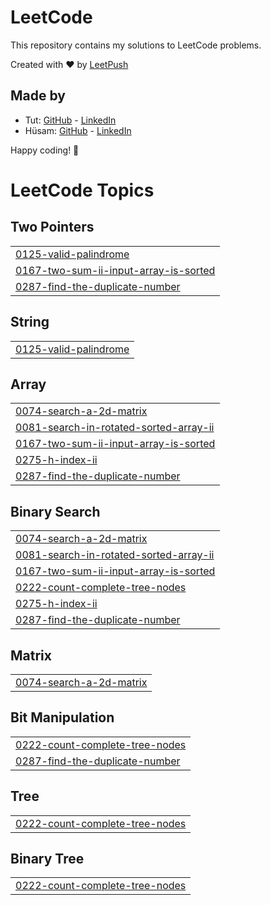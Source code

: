 # LeetCode

This repository contains my solutions to LeetCode problems.

Created with :heart: by [LeetPush](https://github.com/husamahmud/LeetPush)

 ## Made by 
 - Tut: [GitHub](https://github.com/TutTrue) - [LinkedIn](https://www.linkedin.com/in/mahmoud-hamdy-8b6825245/)
 - Hüsam: [GitHub](https://github.com/husamahmud) - [LinkedIn](https://www.linkedin.com/in/husamahmud/)

 Happy coding! 🚀
<!---LeetCode Topics Start-->
# LeetCode Topics
## Two Pointers
|  |
| ------- |
| [0125-valid-palindrome](https://github.com/brokebatman3/UnemploymentAtItsPeak/tree/master/0125-valid-palindrome) |
| [0167-two-sum-ii-input-array-is-sorted](https://github.com/brokebatman3/UnemploymentAtItsPeak/tree/master/0167-two-sum-ii-input-array-is-sorted) |
| [0287-find-the-duplicate-number](https://github.com/brokebatman3/UnemploymentAtItsPeak/tree/master/0287-find-the-duplicate-number) |
## String
|  |
| ------- |
| [0125-valid-palindrome](https://github.com/brokebatman3/UnemploymentAtItsPeak/tree/master/0125-valid-palindrome) |
## Array
|  |
| ------- |
| [0074-search-a-2d-matrix](https://github.com/brokebatman3/UnemploymentAtItsPeak/tree/master/0074-search-a-2d-matrix) |
| [0081-search-in-rotated-sorted-array-ii](https://github.com/brokebatman3/UnemploymentAtItsPeak/tree/master/0081-search-in-rotated-sorted-array-ii) |
| [0167-two-sum-ii-input-array-is-sorted](https://github.com/brokebatman3/UnemploymentAtItsPeak/tree/master/0167-two-sum-ii-input-array-is-sorted) |
| [0275-h-index-ii](https://github.com/brokebatman3/UnemploymentAtItsPeak/tree/master/0275-h-index-ii) |
| [0287-find-the-duplicate-number](https://github.com/brokebatman3/UnemploymentAtItsPeak/tree/master/0287-find-the-duplicate-number) |
## Binary Search
|  |
| ------- |
| [0074-search-a-2d-matrix](https://github.com/brokebatman3/UnemploymentAtItsPeak/tree/master/0074-search-a-2d-matrix) |
| [0081-search-in-rotated-sorted-array-ii](https://github.com/brokebatman3/UnemploymentAtItsPeak/tree/master/0081-search-in-rotated-sorted-array-ii) |
| [0167-two-sum-ii-input-array-is-sorted](https://github.com/brokebatman3/UnemploymentAtItsPeak/tree/master/0167-two-sum-ii-input-array-is-sorted) |
| [0222-count-complete-tree-nodes](https://github.com/brokebatman3/UnemploymentAtItsPeak/tree/master/0222-count-complete-tree-nodes) |
| [0275-h-index-ii](https://github.com/brokebatman3/UnemploymentAtItsPeak/tree/master/0275-h-index-ii) |
| [0287-find-the-duplicate-number](https://github.com/brokebatman3/UnemploymentAtItsPeak/tree/master/0287-find-the-duplicate-number) |
## Matrix
|  |
| ------- |
| [0074-search-a-2d-matrix](https://github.com/brokebatman3/UnemploymentAtItsPeak/tree/master/0074-search-a-2d-matrix) |
## Bit Manipulation
|  |
| ------- |
| [0222-count-complete-tree-nodes](https://github.com/brokebatman3/UnemploymentAtItsPeak/tree/master/0222-count-complete-tree-nodes) |
| [0287-find-the-duplicate-number](https://github.com/brokebatman3/UnemploymentAtItsPeak/tree/master/0287-find-the-duplicate-number) |
## Tree
|  |
| ------- |
| [0222-count-complete-tree-nodes](https://github.com/brokebatman3/UnemploymentAtItsPeak/tree/master/0222-count-complete-tree-nodes) |
## Binary Tree
|  |
| ------- |
| [0222-count-complete-tree-nodes](https://github.com/brokebatman3/UnemploymentAtItsPeak/tree/master/0222-count-complete-tree-nodes) |
<!---LeetCode Topics End-->